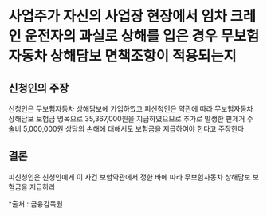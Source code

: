 # 사업주가 자신의 사업장 현장에서 임차 크레인 운전자의 과실로 상해를 입은 경우 무보험자동차 상해담보 면책조항이 적용되는지

## 신청인의 주장

신청인은 무보험자동차 상해담보에 가입하였고 피신청인은 약관에 따라 무보험자동차 상해담보 보험금 명목으로 35,367,000원을 지급하였으므로 추가로 발생한 핀제거 수술비 5,000,000원 상당의 손해에 대해서도 보험금을 지급하여야 한다고 주장한다


## 결론

피신청인은 신청인에게 이 사건 보험약관에서 정한 바에 따라 무보험자동차 상해담보 보험금을 지급하라

*출처 : 금융감독원